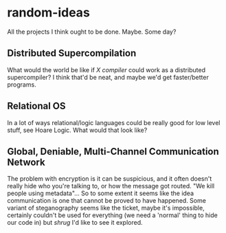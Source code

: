 # random-ideas
All the projects I think ought to be done. Maybe. Some day?

## Distributed Supercompilation
What would the world be like if *X compiler* could work as a distributed supercompiler? I think that'd be neat, and maybe we'd get faster/better programs. 

## Relational OS
In a lot of ways relational/logic languages could be really good for low level stuff, see Hoare Logic. What would that look like? 

## Global, Deniable, Multi-Channel Communication Network
The problem with encryption is it can be suspicious, and it often doesn't really hide who you're talking to, or how the message got routed. "We kill people using metadata"... So to some extent it seems like the idea communication is one that cannot be proved to have happened. Some variant of steganography seems like the ticket, maybe it's impossible, certainly couldn't be used for everything (we need a 'normal' thing to hide our code in) but *shrug* I'd like to see it explored.

